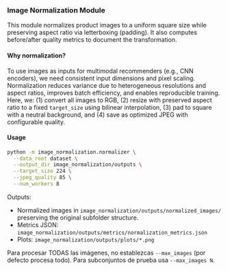 ### Image Normalization Module

This module normalizes product images to a uniform square size while preserving aspect ratio via letterboxing (padding). It also computes before/after quality metrics to document the transformation.

#### Why normalization?
To use images as inputs for multimodal recommenders (e.g., CNN encoders), we need consistent input dimensions and pixel scaling. Normalization reduces variance due to heterogeneous resolutions and aspect ratios, improves batch efficiency, and enables reproducible training. Here, we: (1) convert all images to RGB, (2) resize with preserved aspect ratio to a fixed `target_size` using bilinear interpolation, (3) pad to square with a neutral background, and (4) save as optimized JPEG with configurable quality.

#### Usage

```bash
python -m image_normalization.normalizer \
  --data_root dataset \
  --output_dir image_normalization/outputs \
  --target_size 224 \
  --jpeg_quality 85 \
  --num_workers 8
```

Outputs:
- Normalized images in `image_normalization/outputs/normalized_images/` preserving the original subfolder structure.
- Metrics JSON: `image_normalization/outputs/metrics/normalization_metrics.json`
- Plots: `image_normalization/outputs/plots/*.png`

Para procesar TODAS las imágenes, no establezcas `--max_images` (por defecto procesa todo). Para subconjuntos de prueba usa `--max_images N`.


